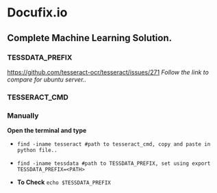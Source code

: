 # Docufix.io

Complete Machine Learning Solution.
----------------------

### TESSDATA_PREFIX
   https://github.com/tesseract-ocr/tesseract/issues/271
 *Follow the link to compare for ubuntu server..*
 
 ### TESSERACT_CMD
 ### Manually
   **Open the terminal and type**
   
- ```find -iname tesseract #path to tesseract_cmd, copy and paste in python file..```
    
- ```find -iname tessdata #path to TESSDATA_PREFIX, set using export TESSDATA_PREFIX=<PATH>```
  
- **To Check**
    ```echo $TESSDATA_PREFIX```



